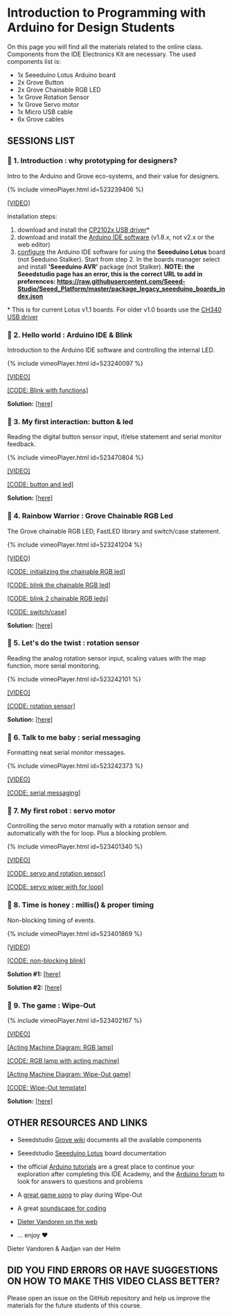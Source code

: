 # Introduction to Programming with Arduino for Design Students
On this page you will find all the materials related to the online class. Components from the IDE Electronics Kit are necessary. The used components list is:
- 1x Seeeduino Lotus Arduino board
- 2x Grove Button
- 2x Grove Chainable RGB LED
- 1x Grove Rotation Sensor
- 1x Grove Servo motor
- 1x Micro USB cable
- 6x Grove cables

## SESSIONS LIST

### 🍅 1. Introduction : why prototyping for designers?
Intro to the Arduino and Grove eco-systems, and their value for designers.

{% include vimeoPlayer.html id=523239406 %}

[[VIDEO]](https://vimeo.com/523239406/4390efdae5)

Installation steps:
1. download and install the [CP2102x USB driver](https://www.silabs.com/developers/usb-to-uart-bridge-vcp-drivers)*
2. download and install the [Arduino IDE software](https://www.arduino.cc/en/software/) (v1.8.x, not v2.x or the web editor)
3. [configure](https://wiki.seeedstudio.com/Seeed_Arduino_Boards/) the Arduino IDE software for using the **Seeeduino Lotus** board (not Seeduino Stalker). Start from step 2. In the boards manager select and install **'Seeeduino AVR'** package (not Stalker). **NOTE: the Seeedstudio page has an error, this is the correct URL to add in preferences: https://raw.githubusercontent.com/Seeed-Studio/Seeed_Platform/master/package_legacy_seeeduino_boards_index.json** 

\* This is for current Lotus v1.1 boards. For older v1.0 boards use the [CH340 USB driver](http://www.wch-ic.com/downloads/CH341SER_ZIP.html) 

### 🍅 2. Hello world : Arduino IDE & Blink
Introduction to the Arduino IDE software and controlling the internal LED.

{% include vimeoPlayer.html id=523240097 %}

[[VIDEO]](https://vimeo.com/523240097/a5b9baab76)

[[CODE: Blink with functions]](https://github.com/id-studiolab/idea-arduino/blob/main/code/2_blink_function_1/2_blink_function_1.ino)

**Solution:** [[here]](https://github.com/id-studiolab/idea-arduino/blob/main/code/extra/2_solution/2_solution.ino)

### 🍅 3. My first interaction: button & led
Reading the digital button sensor input, if/else statement and serial monitor feedback.

{% include vimeoPlayer.html id=523470804 %}

[[VIDEO]](https://vimeo.com/523470804/cdb7809d5b)

[[CODE: button and led]](https://github.com/id-studiolab/idea-arduino/blob/main/code/3_button_and_led/3_button_and_led.ino)

**Solution:** [[here]](https://github.com/id-studiolab/idea-arduino/blob/main/code/extra/3_solution/3_solution.ino)

### 🍅 4. Rainbow Warrior : Grove Chainable RGB Led
The Grove chainable RGB LED, FastLED library and switch/case statement.

{% include vimeoPlayer.html id=523241204 %}

[[VIDEO]](https://vimeo.com/523241204/a698351a80)

[[CODE: initializing the chainable RGB led]](https://github.com/id-studiolab/idea-arduino/blob/main/code/4_init_chainable_RGB_led/4_init_chainable_RGB_led.ino)

[[CODE: blink the chainable RGB led]](https://github.com/id-studiolab/idea-arduino/blob/main/code/4_blink_chainable_RGB_led/4_blink_chainable_RGB_led.ino)

[[CODE: blink 2 chainable RGB leds]](https://github.com/id-studiolab/idea-arduino/blob/main/code/4_blink_2x_chainable_RGB_led/4_blink_2x_chainable_RGB_led.ino)

[[CODE: switch/case]](https://github.com/id-studiolab/idea-arduino/blob/main/code/4_blink_switch_case_chainable_led/4_blink_switch_case_chainable_led.ino)

**Solution:** [[here]](https://github.com/id-studiolab/idea-arduino/blob/main/code/extra/4_solution/4_solution.ino)

### 🍅 5. Let's do the twist : rotation sensor
Reading the analog rotation sensor input, scaling values with the map function, more serial monitoring.

{% include vimeoPlayer.html id=523242101 %}

[[VIDEO]](https://vimeo.com/523242101/ac8614c8ca)

[[CODE: rotation sensor]](https://github.com/id-studiolab/idea-arduino/blob/main/code/5_rotation_sensor/5_rotation_sensor.ino)

**Solution:** [[here]](https://github.com/id-studiolab/idea-arduino/blob/main/code/extra/5_solution/5_solution.ino)

### 🍅 6. Talk to me baby : serial messaging
Formatting neat serial monitor messages.

{% include vimeoPlayer.html id=523242373 %}

[[VIDEO]](https://vimeo.com/523242373/dc9f018fee)

[[CODE: serial messaging]](https://github.com/id-studiolab/idea-arduino/blob/main/code/6_serial_messaging/6_serial_messaging.ino)


### 🍅 7. My first robot : servo motor
Controlling the servo motor manually with a rotation sensor and automatically with the for loop. Plus a blocking problem.

{% include vimeoPlayer.html id=523401340 %}

[[VIDEO]](https://vimeo.com/523401340/52f9b3df7a)

[[CODE: servo and rotation sensor]](https://github.com/id-studiolab/idea-arduino/blob/main/code/7_servo_motor_rotation_sensor/7_servo_motor_rotation_sensor.ino)

[[CODE: servo wiper with for loop]](https://github.com/id-studiolab/idea-arduino/blob/main/code/7_servo_wiper_for_loop/7_servo_wiper_for_loop.ino)


### 🍅 8. Time is honey : millis() & proper timing
Non-blocking timing of events.

{% include vimeoPlayer.html id=523401869 %}

[[VIDEO]](https://vimeo.com/523401869/8ea40c624f)

[[CODE: non-blocking blink]](https://github.com/id-studiolab/idea-arduino/blob/main/code/8_blink_non-blocking/8_blink_non-blocking.ino)

**Solution #1:** [[here]](https://github.com/id-studiolab/idea-arduino/blob/main/code/extra/8_solution/8_solution.ino)

**Solution #2:** [[here]](https://github.com/id-studiolab/idea-arduino/blob/main/code/extra/8_solution_2/8_solution_2.ino)

### 🍅 9. The game : Wipe-Out

{% include vimeoPlayer.html id=523402167 %}

[[VIDEO]](https://vimeo.com/523402167/5a131160f3)

[[Acting Machine Diagram: RGB lamp]](https://github.com/id-studiolab/idea-arduino/blob/main/code/9%20RGB%20lamp%20Acting%20Machine%20Diagram.pdf)

[[CODE: RGB lamp with acting machine]](https://github.com/id-studiolab/idea-arduino/blob/main/code/9_RGB_button_acting_machine/9_RGB_button_acting_machine.ino)

[[Acting Machine Diagram: Wipe-Out game]](https://github.com/id-studiolab/idea-arduino/blob/main/code/9%20Wipe%20Out%20game%20Acting%20Machine%20Diagram.pdf)

[[CODE: Wipe-Out template]](https://github.com/id-studiolab/idea-arduino/blob/main/code/9_wipe_out_template/9_wipe_out_template.ino)

**Solution:** [[here]](https://github.com/id-studiolab/idea-arduino/blob/main/code/extra/9_wipe_out_solution/9_wipe_out_solution.ino)


## OTHER RESOURCES AND LINKS
- Seeedstudio [Grove wiki](https://wiki.seeedstudio.com/Grove/) documents all the available components
- Seeedstudio [Seeeduino Lotus](https://wiki.seeedstudio.com/Seeeduino_Lotus/) board documentation
- the official [Arduino tutorials](https://www.arduino.cc/en/Tutorial/HomePage/) are a great place to continue your exploration after completing this IDE Academy, and the [Arduino forum](https://forum.arduino.cc/) to look for answers to questions and problems

- A [great game song](https://youtu.be/wmin5WkOuPw) to play during Wipe-Out
- A great [soundscape for coding](https://youtu.be/6xBCdNBqJWE)
- [Dieter Vandoren on the web](https://dietervandoren.net/)
- ... enjoy ❤️

Dieter Vandoren & Aadjan van der Helm

## DID YOU FIND ERRORS OR HAVE SUGGESTIONS ON HOW TO MAKE THIS VIDEO CLASS BETTER?
Please open an issue on the GitHub repository and help us improve the materials for the future students of this course.
